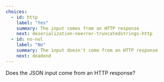 ```yaml
---
choices:
  - id: http
    label: "Yes"
    summary: The input comes from an HTTP response
    next: deserialization-noerror-truncatedstrings-http
  - id: no-nul
    label: "No"
    summary: The input doesn't come from an HTTP response
    next: deadend
---
```


Does the JSON input come from an HTTP response?
